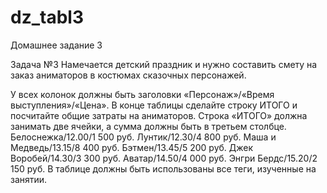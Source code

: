 # dz_tabl3

Домашнее задание 3

Задача №3
Намечается детский праздник и нужно составить смету на заказ аниматоров в костюмах сказочных персонажей.

У всех колонок должны быть заголовки «Персонаж»/«Время выступления»/«Цена».
В конце таблицы сделайте строку ИТОГО и посчитайте общие затраты на аниматоров. Строка «ИТОГО» должна занимать две ячейки, а сумма должны быть в третьем столбце.
Белоснежка/12.00/1 500 руб.
Лунтик/12.30/4 800 руб.
Маша и Медведь/13.15/8 400 руб.
Бэтмен/13.45/5 200 руб.
Джек Воробей/14.30/3 300 руб.
Аватар/14.50/4 000 руб.
Энгри Бердс/15.20/2 150 руб. В таблице должны быть использованы все теги, изученные на занятии.




